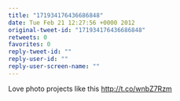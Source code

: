 ```yaml
---
title: "171934176436686848"
date: Tue Feb 21 12:27:56 +0000 2012
original-tweet-id: "171934176436686848"
retweets: 0
favorites: 0
reply-tweet-id: ""
reply-user-id: ""
reply-user-screen-name: ""
---
```

Love photo projects like this http://t.co/wnbZ7Rzm
